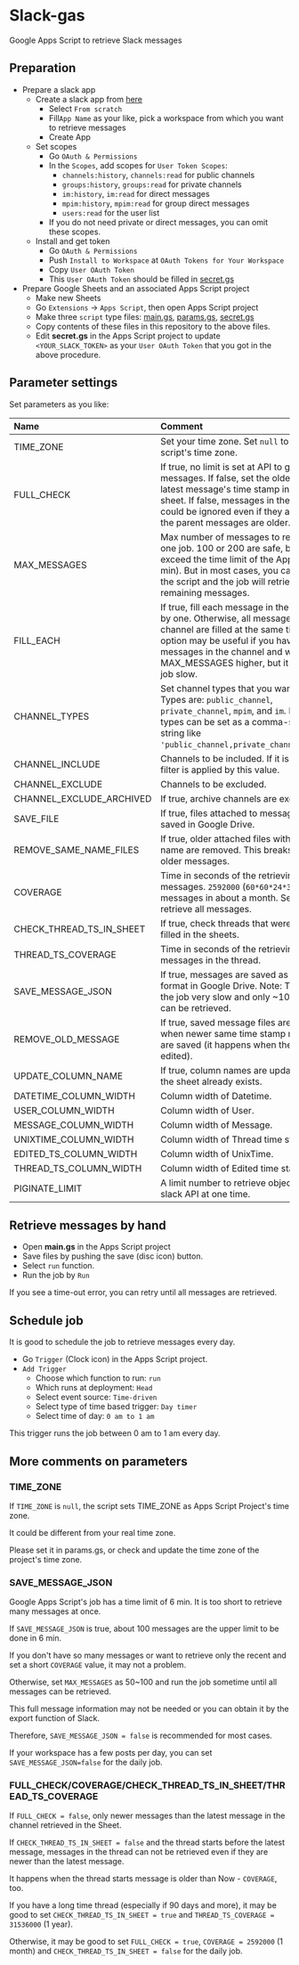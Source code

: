 # Slack-gas
Google Apps Script to retrieve Slack messages

## Preparation

* Prepare a slack app
    * Create a slack app from [here](https://api.slack.com/apps?new_app=1)
        * Select `From scratch`
        * Fill`App Name` as your like, pick a workspace from which you want to retrieve messages
        * Create App
    * Set scopes
        * Go `OAuth & Permissions`
        * In the `Scopes`, add scopes for `User Token Scopes`:
            * `channels:history`, `channels:read` for public channels
            * `groups:history`, `groups:read` for private channels
            * `im:history`, `im:read` for direct messages
            * `mpim:history`, `mpim:read` for group direct messages
            * `users:read` for the user list
        * If you do not need private or direct messages, you can omit these scopes.
    * Install and get token
        * Go `OAuth & Permissions`
        * Push `Install to Workspace` at `OAuth Tokens for Your Workspace`
        * Copy `User OAuth Token`
        * This `User OAuth Token` should be filled in [secret.gs](https://github.com/rcmdnk/Slack-gas/blob/main/secrets.gs)
* Prepare Google Sheets and an associated Apps Script project
    * Make new Sheets
    * Go `Extensions` -> `Apps Script`, then open Apps Script project
    * Make three `script` type files: [main.gs](https://github.com/rcmdnk/Slack-gas/blob/main/main.gs), [params.gs](https://github.com/rcmdnk/Slack-gas/blob/main/params.gs), [secret.gs](https://github.com/rcmdnk/Slack-gas/blob/main/secrets.gs)
    * Copy contents of these files in this repository to the above files.
    * Edit **secret.gs** in the Apps Script project to update `<YOUR_SLACK_TOKEN>` as your `User OAuth Token` that you got in the above procedure.


## Parameter settings

Set parameters as you like:

Name|Comment
:-|:-
TIME_ZONE|Set your time zone. Set `null` to use the script's time zone.
FULL_CHECK|If true, no limit is set at API to get messages. If false, set the oldest as the latest message's time stamp in the channel sheet. If false, messages in the thread could be ignored even if they are newer but the parent messages are older.
MAX_MESSAGES|Max number of messages to retrieve in the one job. 100 or 200 are safe, but 500 may exceed the time limit of the Apps Script (6 min). But in most cases, you can just re-run the script and the job will retrieve the remaining messages.
FILL_EACH|If true, fill each message in the sheet one by one. Otherwise, all messages in the channel are filled at the same time. This option may be useful if you have many messages in the channel and want to set MAX_MESSAGES higher, but it makes the job slow.
CHANNEL_TYPES|Set channel types that you want to retrieve. Types are: `public_channel`, `private_channel`, `mpim`, and `im`. Multiple types can be set as a comma-separated string like `'public_channel,private_channel,mpim,im'`.
CHANNEL_INCLUDE|Channels to be included. If it is empty, no filter is applied by this value.
CHANNEL_EXCLUDE|Channels to be excluded.
CHANNEL_EXCLUDE_ARCHIVED|If true, archive channels are excluded.
SAVE_FILE|If true, files attached to messages are saved in Google Drive.
REMOVE_SAME_NAME_FILES|If true, older attached files with the same name are removed. This breaks links in the older messages.
COVERAGE|Time in seconds of the retrieving period for messages. `2592000` (`60*60*24*30`) to retrieve messages in about a month. Set 0 or `null` to retrieve all messages.
CHECK_THREAD_TS_IN_SHEET|If true, check threads that were already filled in the sheets.
THREAD_TS_COVERAGE|Time in seconds of the retrieving period for messages in the thread.
SAVE_MESSAGE_JSON|If true, messages are saved as a JSON format in Google Drive. Note: This makes the job very slow and only ~100 messages can be retrieved.
REMOVE_OLD_MESSAGE|If true, saved message files are removed when newer same time stamp messages are saved (it happens when the message is edited).
UPDATE_COLUMN_NAME|If true, column names are updated even if the sheet already exists.
DATETIME_COLUMN_WIDTH|Column width of Datetime.
USER_COLUMN_WIDTH| Column width of User.
MESSAGE_COLUMN_WIDTH| Column width of Message.
UNIXTIME_COLUMN_WIDTH| Column width of Thread time stamp.
EDITED_TS_COLUMN_WIDTH| Column width of UnixTime.
THREAD_TS_COLUMN_WIDTH| Column width of Edited time stamp.
PIGINATE_LIMIT| A limit number to retrieve objects by the slack API at one time.

## Retrieve messages by hand

* Open **main.gs** in the Apps Script project
* Save files by pushing the save (disc icon) button.
* Select `run` function.
* Run the job by `Run`

If you see a time-out error, you can retry until all messages are retrieved.

## Schedule job

It is good to schedule the job to retrieve messages every day.

* Go `Trigger` (Clock icon) in the Apps Script project.
* `Add Trigger`
    * Choose which function to run: `run`
    * Which runs at deployment: `Head`
    * Select event source: `Time-driven`
    * Select type of time based trigger: `Day timer`
    * Select time of day: `0 am to 1 am`

This trigger runs the job between 0 am to 1 am every day.

## More comments on parameters

### TIME_ZONE

If `TIME_ZONE` is `null`, the script sets TIME_ZONE as Apps Script Project's time zone.

It could be different from your real time zone.

Please set it in params.gs, or check and update the time zone of the project's time zone.

### SAVE_MESSAGE_JSON

Google Apps Script's job has a time limit of 6 min.
It is too short to retrieve many messages at once.

If `SAVE_MESSAGE_JSON` is true, about 100 messages are the upper limit to be done in 6 min.

If you don't have so many messages or want to retrieve only the recent and set a short `COVERAGE` value,
it may not a problem.

Otherwise, set `MAX_MESSAGES` as 50~100 and run the job sometime until all messages can be retrieved.

This full message information may not be needed or you can obtain it by the export function of Slack.

Therefore, `SAVE_MESSAGE_JSON = false` is recommended for most cases.

If your workspace has a few posts per day, you can set `SAVE_MESSAGE_JSON=false` for the daily job.


### FULL_CHECK/COVERAGE/CHECK_THREAD_TS_IN_SHEET/THREAD_TS_COVERAGE

If `FULL_CHECK = false`, only newer messages than the latest message in the channel retrieved in the Sheet.

If `CHECK_THREAD_TS_IN_SHEET = false` and the thread starts before the latest message,
messages in the thread can not be retrieved even if they are newer than the latest message.

It happens when the thread starts message is older than Now - `COVERAGE`, too.

If you have a long time thread (especially if 90 days and more),
it may be good to set `CHECK_THREAD_TS_IN_SHEET = true` and `THREAD_TS_COVERAGE = 31536000` (1 year).

Otherwise, it may be good to set `FULL_CHECK = true`, `COVERAGE = 2592000` (1 month) and  `CHECK_THREAD_TS_IN_SHEET = false` for the daily job.






